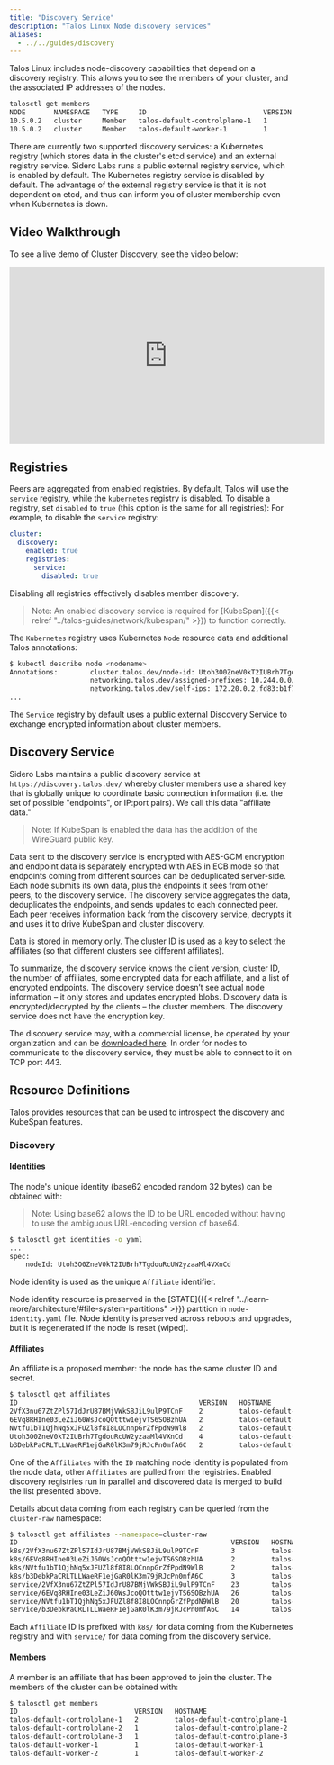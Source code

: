 ```yaml
---
title: "Discovery Service"
description: "Talos Linux Node discovery services"
aliases:
  - ../../guides/discovery
---
```


Talos Linux includes node-discovery capabilities that depend on a discovery registry.
This allows you to see the members of your cluster, and the associated IP addresses of the nodes.

```bash
talosctl get members
NODE       NAMESPACE   TYPE     ID                             VERSION   HOSTNAME                       MACHINE TYPE   OS               ADDRESSES
10.5.0.2   cluster     Member   talos-default-controlplane-1   1         talos-default-controlplane-1   controlplane   Talos (v1.2.3)   ["10.5.0.2"]
10.5.0.2   cluster     Member   talos-default-worker-1         1         talos-default-worker-1         worker         Talos (v1.2.3)   ["10.5.0.3"]
```

There are currently two supported discovery services: a Kubernetes registry (which stores data in the cluster's etcd service) and an external registry service.
Sidero Labs runs a public external registry service, which is enabled by default.
The Kubernetes registry service is disabled by default.
The advantage of the external registry service is that it is not dependent on etcd, and thus can inform you of cluster membership even when Kubernetes is down.

## Video Walkthrough

To see a live demo of Cluster Discovery, see the video below:

<iframe width="560" height="315" src="https://www.youtube.com/embed/GCBTrHhjawY" frameborder="0" allow="accelerometer; autoplay; clipboard-write; encrypted-media; gyroscope; picture-in-picture" allowfullscreen></iframe>

## Registries

Peers are aggregated from enabled registries.
By default, Talos will use the `service` registry, while the `kubernetes` registry is disabled.
To disable a registry, set `disabled` to `true` (this option is the same for all registries):
For example, to disable the `service` registry:

```yaml
cluster:
  discovery:
    enabled: true
    registries:
      service:
        disabled: true
```

Disabling all registries effectively disables member discovery.

> Note: An enabled discovery service is required for [KubeSpan]({{< relref "../talos-guides/network/kubespan/" >}}) to function correctly.

The `Kubernetes` registry uses Kubernetes `Node` resource data and additional Talos annotations:

```sh
$ kubectl describe node <nodename>
Annotations:        cluster.talos.dev/node-id: Utoh3O0ZneV0kT2IUBrh7TgdouRcUW2yzaaMl4VXnCd
                    networking.talos.dev/assigned-prefixes: 10.244.0.0/32,10.244.0.1/24
                    networking.talos.dev/self-ips: 172.20.0.2,fd83:b1f7:fcb5:2802:8c13:71ff:feaf:7c94
...
```

The `Service` registry by default uses a public external Discovery Service to exchange encrypted information about cluster members.

## Discovery Service

Sidero Labs maintains a public discovery service at `https://discovery.talos.dev/` whereby cluster members use a shared key that is globally unique to coordinate basic connection information (i.e. the set of possible "endpoints", or IP:port pairs).
We call this data "affiliate data."

> Note: If KubeSpan is enabled the data has the addition of the WireGuard public key.

Data sent to the discovery service is encrypted with AES-GCM encryption and endpoint data is separately encrypted with AES in ECB mode so that endpoints coming from different sources can be deduplicated server-side.
Each node submits its own data, plus the endpoints it sees from other peers, to the discovery service.
The discovery service aggregates the data, deduplicates the endpoints, and sends updates to each connected peer.
Each peer receives information back from the discovery service, decrypts it and uses it to drive KubeSpan and cluster discovery.

Data is stored in memory only.
The cluster ID is used as a key to select the affiliates (so that different clusters see different affiliates).

To summarize, the discovery service knows the client version, cluster ID, the number of affiliates, some encrypted data for each affiliate, and a list of encrypted endpoints.
The discovery service doesn’t see actual node information – it only stores and updates encrypted blobs.
Discovery data is encrypted/decrypted by the clients – the cluster members.
The discovery service does not have the encryption key.

The discovery service may, with a commercial license, be operated by your organization and can be [downloaded here](https://github.com/siderolabs/discovery-service).
In order for nodes to communicate to the discovery service, they must be able to connect to it on TCP port 443.

## Resource Definitions

Talos provides resources that can be used to introspect the discovery and KubeSpan features.

### Discovery

#### Identities

The node's unique identity (base62 encoded random 32 bytes) can be obtained with:

> Note: Using base62 allows the ID to be URL encoded without having to use the ambiguous URL-encoding version of base64.

```sh
$ talosctl get identities -o yaml
...
spec:
    nodeId: Utoh3O0ZneV0kT2IUBrh7TgdouRcUW2yzaaMl4VXnCd
```

Node identity is used as the unique `Affiliate` identifier.

Node identity resource is preserved in the [STATE]({{< relref "../learn-more/architecture/#file-system-partitions" >}}) partition in `node-identity.yaml` file.
Node identity is preserved across reboots and upgrades, but it is regenerated if the node is reset (wiped).

#### Affiliates

An affiliate is a proposed member: the node has the same cluster ID and secret.

```sh
$ talosctl get affiliates
ID                                             VERSION   HOSTNAME                       MACHINE TYPE   ADDRESSES
2VfX3nu67ZtZPl57IdJrU87BMjVWkSBJiL9ulP9TCnF    2         talos-default-controlplane-2   controlplane   ["172.20.0.3","fd83:b1f7:fcb5:2802:986b:7eff:fec5:889d"]
6EVq8RHIne03LeZiJ60WsJcoQOtttw1ejvTS6SOBzhUA   2         talos-default-worker-1         worker         ["172.20.0.5","fd83:b1f7:fcb5:2802:cc80:3dff:fece:d89d"]
NVtfu1bT1QjhNq5xJFUZl8f8I8LOCnnpGrZfPpdN9WlB   2         talos-default-worker-2         worker         ["172.20.0.6","fd83:b1f7:fcb5:2802:2805:fbff:fe80:5ed2"]
Utoh3O0ZneV0kT2IUBrh7TgdouRcUW2yzaaMl4VXnCd    4         talos-default-controlplane-1   controlplane   ["172.20.0.2","fd83:b1f7:fcb5:2802:8c13:71ff:feaf:7c94"]
b3DebkPaCRLTLLWaeRF1ejGaR0lK3m79jRJcPn0mfA6C   2         talos-default-controlplane-3   controlplane   ["172.20.0.4","fd83:b1f7:fcb5:2802:248f:1fff:fe5c:c3f"]
```

One of the `Affiliates` with the `ID` matching node identity is populated from the node data, other `Affiliates` are pulled from the registries.
Enabled discovery registries run in parallel and discovered data is merged to build the list presented above.

Details about data coming from each registry can be queried from the `cluster-raw` namespace:

```sh
$ talosctl get affiliates --namespace=cluster-raw
ID                                                     VERSION   HOSTNAME                       MACHINE TYPE   ADDRESSES
k8s/2VfX3nu67ZtZPl57IdJrU87BMjVWkSBJiL9ulP9TCnF        3         talos-default-controlplane-2   controlplane   ["172.20.0.3","fd83:b1f7:fcb5:2802:986b:7eff:fec5:889d"]
k8s/6EVq8RHIne03LeZiJ60WsJcoQOtttw1ejvTS6SOBzhUA       2         talos-default-worker-1         worker         ["172.20.0.5","fd83:b1f7:fcb5:2802:cc80:3dff:fece:d89d"]
k8s/NVtfu1bT1QjhNq5xJFUZl8f8I8LOCnnpGrZfPpdN9WlB       2         talos-default-worker-2         worker         ["172.20.0.6","fd83:b1f7:fcb5:2802:2805:fbff:fe80:5ed2"]
k8s/b3DebkPaCRLTLLWaeRF1ejGaR0lK3m79jRJcPn0mfA6C       3         talos-default-controlplane-3   controlplane   ["172.20.0.4","fd83:b1f7:fcb5:2802:248f:1fff:fe5c:c3f"]
service/2VfX3nu67ZtZPl57IdJrU87BMjVWkSBJiL9ulP9TCnF    23        talos-default-controlplane-2   controlplane   ["172.20.0.3","fd83:b1f7:fcb5:2802:986b:7eff:fec5:889d"]
service/6EVq8RHIne03LeZiJ60WsJcoQOtttw1ejvTS6SOBzhUA   26        talos-default-worker-1         worker         ["172.20.0.5","fd83:b1f7:fcb5:2802:cc80:3dff:fece:d89d"]
service/NVtfu1bT1QjhNq5xJFUZl8f8I8LOCnnpGrZfPpdN9WlB   20        talos-default-worker-2         worker         ["172.20.0.6","fd83:b1f7:fcb5:2802:2805:fbff:fe80:5ed2"]
service/b3DebkPaCRLTLLWaeRF1ejGaR0lK3m79jRJcPn0mfA6C   14        talos-default-controlplane-3   controlplane   ["172.20.0.4","fd83:b1f7:fcb5:2802:248f:1fff:fe5c:c3f"]
```

Each `Affiliate` ID is prefixed with `k8s/` for data coming from the Kubernetes registry and with `service/` for data coming from the discovery service.

#### Members

A member is an affiliate that has been approved to join the cluster.
The members of the cluster can be obtained with:

```sh
$ talosctl get members
ID                             VERSION   HOSTNAME                       MACHINE TYPE   OS                ADDRESSES
talos-default-controlplane-1   2         talos-default-controlplane-1   controlplane   Talos ({{< release >}})   ["172.20.0.2","fd83:b1f7:fcb5:2802:8c13:71ff:feaf:7c94"]
talos-default-controlplane-2   1         talos-default-controlplane-2   controlplane   Talos ({{< release >}})   ["172.20.0.3","fd83:b1f7:fcb5:2802:986b:7eff:fec5:889d"]
talos-default-controlplane-3   1         talos-default-controlplane-3   controlplane   Talos ({{< release >}})   ["172.20.0.4","fd83:b1f7:fcb5:2802:248f:1fff:fe5c:c3f"]
talos-default-worker-1         1         talos-default-worker-1         worker         Talos ({{< release >}})   ["172.20.0.5","fd83:b1f7:fcb5:2802:cc80:3dff:fece:d89d"]
talos-default-worker-2         1         talos-default-worker-2         worker         Talos ({{< release >}})   ["172.20.0.6","fd83:b1f7:fcb5:2802:2805:fbff:fe80:5ed2"]
```
